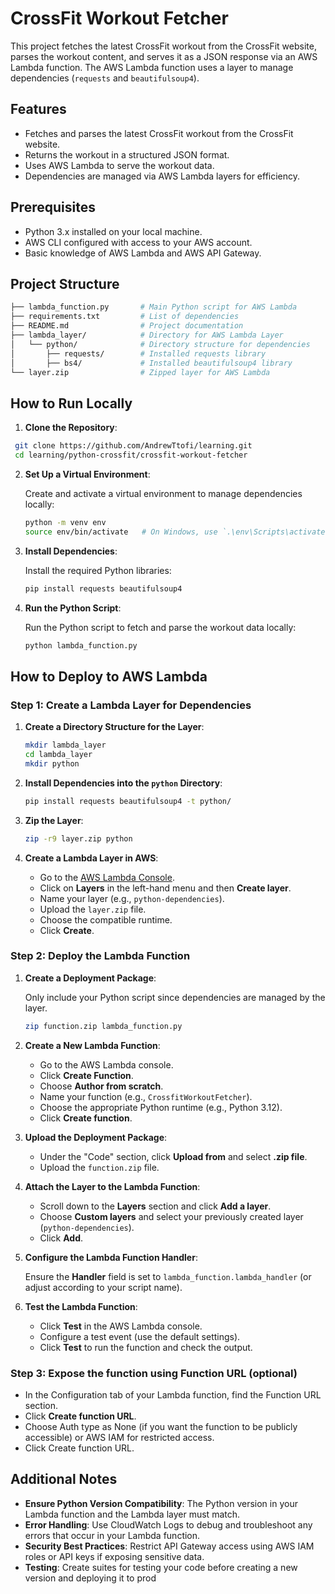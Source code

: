 # CrossFit Workout Fetcher

This project fetches the latest CrossFit workout from the CrossFit website, parses the workout content, and serves it as a JSON response via an AWS Lambda function. The AWS Lambda function uses a layer to manage dependencies (`requests` and `beautifulsoup4`).

## Features

- Fetches and parses the latest CrossFit workout from the CrossFit website.
- Returns the workout in a structured JSON format.
- Uses AWS Lambda to serve the workout data.
- Dependencies are managed via AWS Lambda layers for efficiency.

## Prerequisites

- Python 3.x installed on your local machine.
- AWS CLI configured with access to your AWS account.
- Basic knowledge of AWS Lambda and AWS API Gateway.

## Project Structure

```bash
├── lambda_function.py       # Main Python script for AWS Lambda
├── requirements.txt         # List of dependencies
├── README.md                # Project documentation
├── lambda_layer/            # Directory for AWS Lambda Layer
│   └── python/              # Directory structure for dependencies
│       ├── requests/        # Installed requests library
│       ├── bs4/             # Installed beautifulsoup4 library
└── layer.zip                # Zipped layer for AWS Lambda
```

## How to Run Locally

1. **Clone the Repository**:

```bash
 git clone https://github.com/AndrewTtofi/learning.git
 cd learning/python-crossfit/crossfit-workout-fetcher
```

2. **Set Up a Virtual Environment**:

   Create and activate a virtual environment to manage dependencies locally:

   ```bash
   python -m venv env
   source env/bin/activate   # On Windows, use `.\env\Scripts\activate`
   ```

3. **Install Dependencies**:

   Install the required Python libraries:

   ```bash
   pip install requests beautifulsoup4
   ```

4. **Run the Python Script**:

   Run the Python script to fetch and parse the workout data locally:

   ```bash
   python lambda_function.py
   ```

## How to Deploy to AWS Lambda

### Step 1: Create a Lambda Layer for Dependencies

1. **Create a Directory Structure for the Layer**:

   ```bash
   mkdir lambda_layer
   cd lambda_layer
   mkdir python
   ```

2. **Install Dependencies into the `python` Directory**:

   ```bash
   pip install requests beautifulsoup4 -t python/
   ```

3. **Zip the Layer**:

   ```bash
   zip -r9 layer.zip python
   ```

4. **Create a Lambda Layer in AWS**:

   - Go to the [AWS Lambda Console](https://console.aws.amazon.com/lambda/).
   - Click on **Layers** in the left-hand menu and then **Create layer**.
   - Name your layer (e.g., `python-dependencies`).
   - Upload the `layer.zip` file.
   - Choose the compatible runtime.
   - Click **Create**.

### Step 2: Deploy the Lambda Function

1. **Create a Deployment Package**:

   Only include your Python script since dependencies are managed by the layer.

   ```bash
   zip function.zip lambda_function.py
   ```

2. **Create a New Lambda Function**:

   - Go to the AWS Lambda console.
   - Click **Create Function**.
   - Choose **Author from scratch**.
   - Name your function (e.g., `CrossfitWorkoutFetcher`).
   - Choose the appropriate Python runtime (e.g., Python 3.12).
   - Click **Create function**.

3. **Upload the Deployment Package**:

   - Under the "Code" section, click **Upload from** and select **.zip file**.
   - Upload the `function.zip` file.

4. **Attach the Layer to the Lambda Function**:

   - Scroll down to the **Layers** section and click **Add a layer**.
   - Choose **Custom layers** and select your previously created layer (`python-dependencies`).
   - Click **Add**.

5. **Configure the Lambda Function Handler**:

   Ensure the **Handler** field is set to `lambda_function.lambda_handler` (or adjust according to your script name).

6. **Test the Lambda Function**:

   - Click **Test** in the AWS Lambda console.
   - Configure a test event (use the default settings).
   - Click **Test** to run the function and check the output.

### Step 3: Expose the function using Function URL (optional)

- In the Configuration tab of your Lambda function, find the Function URL section.
- Click **Create function URL**.
- Choose Auth type as None (if you want the function to be publicly accessible) or AWS IAM for restricted access.
- Click Create function URL.

## Additional Notes

- **Ensure Python Version Compatibility**: The Python version in your Lambda function and the Lambda layer must match.
- **Error Handling**: Use CloudWatch Logs to debug and troubleshoot any errors that occur in your Lambda function.
- **Security Best Practices**: Restrict API Gateway access using AWS IAM roles or API keys if exposing sensitive data.
- **Testing**: Create suites for testing your code before creating a new version and deploying it to prod
